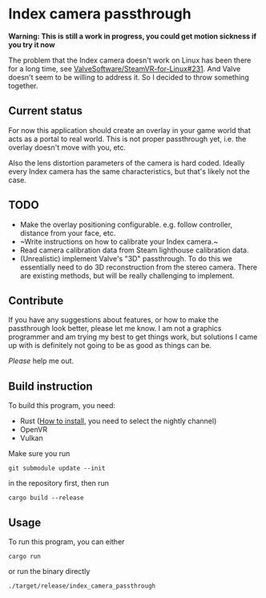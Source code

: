 Index camera passthrough
========================

**Warning: This is still a work in progress, you could get motion sickness if you try it now**

The problem that the Index camera doesn't work on Linux has been there for a long time, see [ValveSoftware/SteamVR-for-Linux#231](https://github.com/ValveSoftware/SteamVR-for-Linux/issues/231). And Valve doesn't seem to be willing to address it. So I decided to throw something together.

## Current status

For now this application should create an overlay in your game world that acts as a portal to real world. This is not proper passthrough yet, i.e. the overlay doesn't move with you, etc.

Also the lens distortion parameters of the camera is hard coded. Ideally every Index camera has the same characteristics, but that's likely not the case.

## TODO

* Make the overlay positioning configurable. e.g. follow controller, distance from your face, etc.
* ~Write instructions on how to calibrate your Index camera.~
* Read camera calibration data from Steam lighthouse calibration data.
* (Unrealistic) implement Valve's "3D" passthrough. To do this we essentially need to do 3D reconstruction from the stereo camera. There are existing methods, but will be really challenging to implement.

## Contribute

If you have any suggestions about features, or how to make the passthrough look better, please let me know. I am not a graphics programmer and am trying my best to get things work, but solutions I came up with is definitely not going to be as good as things can be.

_Please_ help me out.

## Build instruction

To build this program, you need:

* Rust ([How to install](https://www.rust-lang.org/tools/install), you need to select the nightly channel)
* OpenVR
* Vulkan

Make sure you run

```
git submodule update --init
```

in the repository first, then run

```
cargo build --release
```

## Usage

To run this program, you can either

```
cargo run
```

or run the binary directly

```
./target/release/index_camera_passthrough
```

